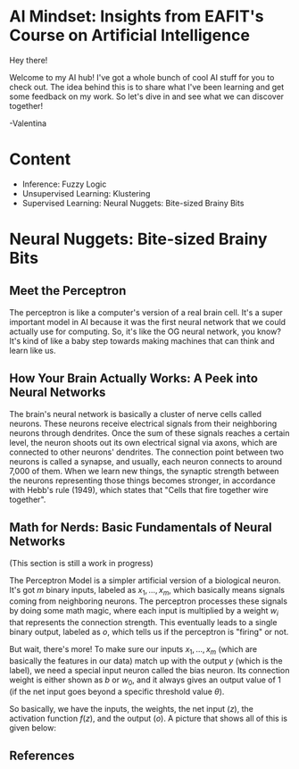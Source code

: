 # AI Mindset: Insights from EAFIT's Course on Artificial Intelligence

Hey there! 

Welcome to my AI hub! I've got a whole bunch of cool AI stuff for you to check out. The idea behind this is to share what I've been learning and get some feedback on my work. So let's dive in and see what we can discover together!

-Valentina

# Content

- Inference: Fuzzy Logic
- Unsupervised Learning: Klustering
- Supervised Learning: Neural Nuggets: Bite-sized Brainy Bits

# Neural Nuggets: Bite-sized Brainy Bits

## Meet the Perceptron

The perceptron is like a computer's version of a real brain cell. It's a super important model in AI because it was the first neural network that we could actually use for computing. So, it's like the OG neural network, you know? It's kind of like a baby step towards making machines that can think and learn like us.

## How Your Brain Actually Works: A Peek into Neural Networks

The brain's neural network is basically a cluster of nerve cells called neurons. These neurons receive electrical signals from their neighboring neurons through dendrites. Once the sum of these signals reaches a certain level, the neuron shoots out its own electrical signal via axons, which are connected to other neurons' dendrites. The connection point between two neurons is called a synapse, and usually, each neuron connects to around 7,000 of them. When we learn new things, the synaptic strength between the neurons representing those things becomes stronger, in accordance with Hebb's rule (1949), which states that "Cells that fire together wire together".

## Math for Nerds: Basic Fundamentals of Neural Networks

(This section is still a work in progress)

The Perceptron Model is a simpler artificial version of a biological neuron. It's got $m$ binary inputs, labeled as $x_1, ..., x_m$, which basically means signals coming from neighboring neurons. The perceptron processes these signals by doing some math magic, where each input is multiplied by a weight $w_i$ that represents the connection strength. This eventually leads to a single binary output, labeled as $o$, which tells us if the perceptron is "firing" or not.

But wait, there's more! To make sure our inputs $x_1, ..., x_m$ (which are basically the features in our data) match up with the output $y$ (which is the label), we need a special input neuron called the bias neuron. Its connection weight is either shown as $b$ or $w_0$, and it always gives an output value of 1 (if the net input goes beyond a specific threshold value $\theta$).

So basically, we have the inputs, the weights, the net input ($z$), the activation function $f(z)$, and the output ($o$). A picture that shows all of this is given below:








## References






